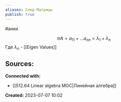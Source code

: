 ```yaml
---
aliases: След Матрицы
publish: true
---
```

#анки

$$
tr A = a_{11} + ... a_{nn} = \lambda_1 + \lambda_n
$$
Где $\lambda_n$ - [[Eigen Values]] 










**Sources:**
- 


**Connected with:**
- [[512.64  Linear algebra MOC|Линейная алгебра]]



**Created:** 2023-07-07 10:02